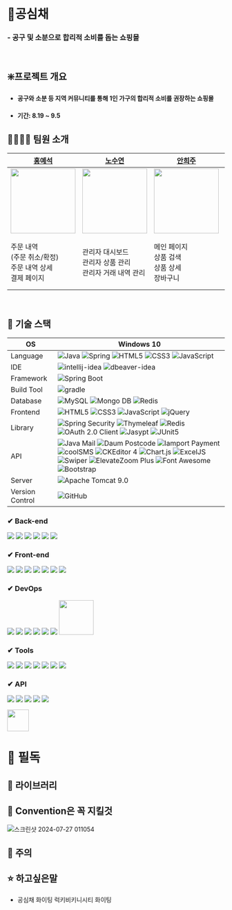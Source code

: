 # 🌿공심채
### - 공구 및 소분으로 합리적 소비를 돕는 쇼핑몰
</br>

## ❇️프로젝트 개요
- #### 공구와 소분 등 지역 커뮤니티를 통해 1인 가구의 합리적 소비를 권장하는 쇼핑몰
- #### 기간: 8.19 ~ 9.5

## 👨‍👩‍👧‍👦 팀원 소개
| <center>[홍예석](https://github.com/yshong1998)</center>                         | <center>[노수연](https://github.com/suynnn)</center>            | <center>[안희주](https://github.com/HeeJu0807)</center>                      | <center>[정인규](https://github.com/JungInGyu)</center>                         | <center>[정주연](https://github.com/juicyye)</center>                         |
| :---------------------------------------------------------------------------- | :--------------------------------------------------------------------------- | :---------------------------------------------------------------------------- | :--------------------------------------------------------------------------- | :--------------------------------------------------------------------------- |
| <img src="https://github.com/user-attachments/assets/e4bb1ea5-ac3a-464d-aacc-c28159a61b31" width=150 /> | <img src="https://github.com/user-attachments/assets/2550cf81-f2db-4f4d-9243-9a91c66ca8f7" width=150 /> | <img src="https://github.com/user-attachments/assets/c7f702fe-95ff-4a4e-8f6a-2b751f63a12d" width=150 /> | <img src="https://github.com/user-attachments/assets/6decd4d0-42f9-4fdf-bbff-051a631c2f86" width=150 /> | <img src="https://github.com/user-attachments/assets/18c3c683-a81e-4b7f-8b12-534d7a6d90fd" width=150 /> |
| 주문 내역<br />(주문 취소/확정)<br />주문 내역 상세<br />결제 페이지          | 관리자 대시보드<br />관리자 상품 관리<br />관리자 거래 내역 관리             | 메인 페이지<br />상품 검색<br />상품 상세<br />장바구니                       | 계좌 관리<br />(계좌 추가/삭제)<br />결제 페이지<br />찜한 목록              | 시큐리티<br />주소 관리<br />채팅<br />알림<br />검색기능        |

<br/>

## 🚀 기술 스택

OS | Windows 10
--- | --- |
Language | ![Java](https://img.shields.io/badge/java-007396?style=for-the-badge&logo=java&logoColor=white) ![Spring](https://img.shields.io/badge/spring-6DB33F?style=for-the-badge&logo=spring&logoColor=white) ![HTML5](https://img.shields.io/badge/html5-E34F26?style=for-the-badge&logo=html5&logoColor=white) ![CSS3](https://img.shields.io/badge/css-1572B6?style=for-the-badge&logo=css3&logoColor=white) ![JavaScript](https://img.shields.io/badge/javascript-F7DF1E?style=for-the-badge&logo=javascript&logoColor=black)
IDE | ![intellij-idea](https://img.shields.io/badge/intellij%20idea-000000?style=for-the-badge&logo=intellijidea&logoColor=white) ![dbeaver-idea](https://img.shields.io/badge/dbeaver-382923?style=for-the-badge&logo=dbeaver&logoColor=white) 
Framework | ![Spring Boot](https://img.shields.io/badge/Spring%20Boot-6DB33F?style=for-the-badge&logo=springboot&logoColor=white)
Build Tool | ![gradle](https://img.shields.io/badge/gradle-02303A?style=for-the-badge&logo=gradle&logoColor=white)
Database | ![MySQL](https://img.shields.io/badge/mysql-4479A1?style=for-the-badge&logo=mysql&logoColor=white) ![Mongo DB](https://img.shields.io/badge/mongodb-47A248?style=for-the-badge&logo=mongodb&logoColor=white) ![Redis](https://img.shields.io/badge/redis-FF4438?style=for-the-badge&logo=redis&logoColor=white)
Frontend | ![HTML5](https://img.shields.io/badge/html5-E34F26?style=for-the-badge&logo=html5&logoColor=white) ![CSS3](https://img.shields.io/badge/css3-1572B6?style=for-the-badge&logo=css3&logoColor=white) ![JavaScript](https://img.shields.io/badge/javascript-F7DF1E?style=for-the-badge&logo=javascript&logoColor=black) ![jQuery](https://img.shields.io/badge/jQuery-0769AD?style=for-the-badge&logo=jquery&logoColor=white)
Library | ![Spring Security](https://img.shields.io/badge/spring%20security-6DB33F?style=for-the-badge&logo=springsecurity&logoColor=white) ![Thymeleaf](https://img.shields.io/badge/thymeleaf-005F0F?style=for-the-badge&logo=thymeleaf&logoColor=white) ![Redis](https://img.shields.io/badge/redis-DC382D?style=for-the-badge&logo=redis&logoColor=white) ![OAuth 2.0 Client](https://img.shields.io/badge/OAuth%202.0%20Client-4b4b4b?style=for-the-badge) ![Jasypt](https://img.shields.io/badge/Jasypt-364162?style=for-the-badge) ![JUnit5](https://img.shields.io/badge/JUnit5-25A162?style=for-the-badge&logo=junit5&logoColor=white)
API | ![Java Mail](https://img.shields.io/badge/Java%20Mail-3a75b0?style=for-the-badge) ![Daum Postcode](https://img.shields.io/badge/Daum%20Postcode-f94756?style=for-the-badge) ![Iamport Payment](https://img.shields.io/badge/Iamport%20Payment-c1272d?style=for-the-badge) ![coolSMS](https://img.shields.io/badge/cool%20SMS-f7943a?style=for-the-badge) ![CKEditor 4](https://img.shields.io/badge/CKEditor%204-0287D0?style=for-the-badge&logo=ckeditor4&logoColor=white) ![Chart.js](https://img.shields.io/badge/Chart.js-FF6384?style=for-the-badge&logo=chartdotjs&logoColor=white) ![ExcelJS](https://img.shields.io/badge/Excel%20JS-209e63?style=for-the-badge) ![Swiper](https://img.shields.io/badge/Swiper-6332F6?style=for-the-badge&logo=swiper&logoColor=white) ![ElevateZoom Plus](https://img.shields.io/badge/Elevate%20Zoom%20Plus-ff6347?style=for-the-badge) ![Font Awesome](https://img.shields.io/badge/Font%20Awesome-528DD7?style=for-the-badge&logo=fontawesome&logoColor=white) ![Bootstrap](https://img.shields.io/badge/Bootstrap-7952B3?style=for-the-badge&logo=bootstrap&logoColor=white)
Server |![Apache Tomcat 9.0](https://img.shields.io/badge/Apache%20Tomcat%20-F8DC75?style=for-the-badge&logo=apachetomcat&logoColor=black)
Version Control | ![GitHub](https://img.shields.io/badge/GitHub-181717?style=for-the-badge&logo=GitHub&logoColor=white)


### ✔ Back-end </br>
<img src="https://img.shields.io/badge/mysql-4479A1?style=for-the-badge&logo=mysql&logoColor=white"> </a>
<img src="https://img.shields.io/badge/spring boot-6DB33F?style=for-the-badge&logo=springboot&logoColor=white"> 
<img src="https://img.shields.io/badge/spring security-6DB33F?style=for-the-badge&logo=springsecurity&logoColor=white"> 
<img src="https://img.shields.io/badge/JPA-FF3621?style=for-the-badge&logo=mysql&logoColor=white"> 
<img src="https://img.shields.io/badge/mongodb-47A248?style=for-the-badge&logo=mongodb&logoColor=white"> 
<img src="https://img.shields.io/badge/redis-FF4438?style=for-the-badge&logo=redis&logoColor=white"> 
  
### ✔ Front-end
  <img src="https://img.shields.io/badge/java-007396?style=for-the-badge&logo=java&logoColor=white"> </a>
  <img src="https://img.shields.io/badge/html5-E34F26?style=for-the-badge&logo=html5&logoColor=white"> 
  <img src="https://img.shields.io/badge/css-1572B6?style=for-the-badge&logo=css3&logoColor=white"> 
  <img src="https://img.shields.io/badge/javascript-F7DF1E?style=for-the-badge&logo=javascript&logoColor=black"> 
  <img src="https://img.shields.io/badge/bootstrap-7952B3?style=for-the-badge&logo=bootstrap&logoColor=white">
  <img src="https://img.shields.io/badge/tailwindcss-06B6D4?style=for-the-badge&logo=tailwindcss&logoColor=white">
  <img src="https://img.shields.io/badge/fontawesome-538DD7?style=for-the-badge&logo=fontawesome&logoColor=white">
  <br>
  
### ✔ DevOps
<img src="https://img.shields.io/badge/amazon aws-232F3E?style=for-the-badge&logo=Amazon Web Services&logoColor=white"> </a>
<img src="https://img.shields.io/badge/amazon s3-569A31?style=for-the-badge&logo=amazon s3&logoColor=white"> 
<img src="https://img.shields.io/badge/amazon rds-527FFF?style=for-the-badge&logo=amazonrds&logoColor=white"> 
<img src="https://img.shields.io/badge/jenkins-D24939?style=for-the-badge&logo=jenkins&logoColor=white"> 
<img src="https://img.shields.io/badge/nginx-009639?style=for-the-badge&logo=nginx&logoColor=white"> 
<img src="https://img.shields.io/badge/letsencrypt-003A70?style=for-the-badge&logo=letsencrypt&logoColor=white"> 
<img src="https://github.com/user-attachments/assets/deae81fa-a0e7-4d12-afc8-19d7bcc713a6" width=80 />
  
### ✔ Tools
  <img src="https://img.shields.io/badge/github-181717?style=for-the-badge&logo=github&logoColor=white"> </a>
  <img src="https://img.shields.io/badge/git-F05032?style=for-the-badge&logo=git&logoColor=white">
  <img src="https://img.shields.io/badge/discord-5865F2?style=for-the-badge&logo=discord&logoColor=white">
  <img src="https://img.shields.io/badge/notion-000000?style=for-the-badge&logo=notion&logoColor=white">
  <img src="https://img.shields.io/badge/jira-0052CC?style=for-the-badge&logo=jira&logoColor=white">
  <img src="https://img.shields.io/badge/confluence-172B4D?style=for-the-badge&logo=confluence&logoColor=white">
  <img src="https://img.shields.io/badge/slack-4A154B?style=for-the-badge&logo=slack&logoColor=white">
  <br>
  
### ✔ API
<img src="https://img.shields.io/badge/apachekafka-231F20?style=for-the-badge&logo=apachekafka&logoColor=white"> </a>
<img src="https://img.shields.io/badge/kakao-FFCD00?style=for-the-badge&logo=kakao&logoColor=white">
<img src="https://img.shields.io/badge/naver-03C75A?style=for-the-badge&logo=naver&logoColor=white">
<img src="https://img.shields.io/badge/elasticsearch-005571?style=for-the-badge&logo=elasticsearch&logoColor=white">
<img src="https://img.shields.io/badge/google-4285F4?style=for-the-badge&logo=google&logoColor=white">

<img src="https://github.com/user-attachments/assets/c48edac9-6738-4154-9fa1-3ccdd073b858" width=50 />


# 📣 필독



## 🤡 라이브러리
## 🎫 Convention은 꼭 지킬것


![스크린샷 2024-07-27 011054](https://github.com/user-attachments/assets/a7dac98f-0342-4c4b-a4e6-9cde1a1a7e9c)
## 🐞 주의


## ⭐ 하고싶은말
- 공심채 화이팅 럭키비키니시티 화이팅
